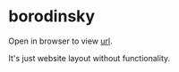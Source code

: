 # borodinsky

Open in browser to view [url](https://borodinsky.vercel.app/).

It's just website layout without functionality.
